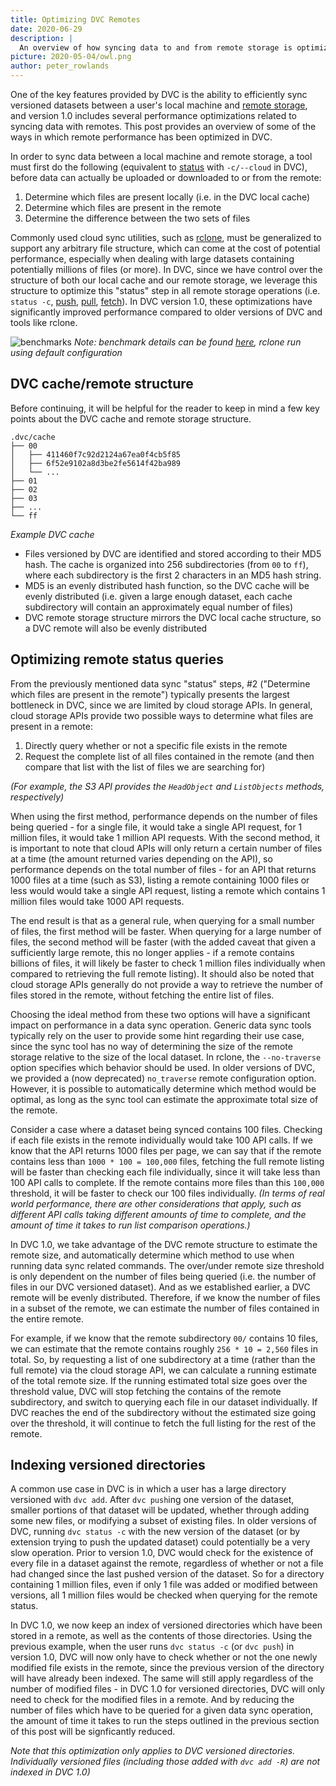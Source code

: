 ```yaml
---
title: Optimizing DVC Remotes
date: 2020-06-29
description: |
  An overview of how syncing data to and from remote storage is optimized in DVC.
picture: 2020-05-04/owl.png
author: peter_rowlands
---
```


One of the key features provided by DVC is the ability to efficiently sync
versioned datasets between a user's local machine and
[remote storage](https://dvc.org/doc/command-reference/remote), and version 1.0
includes several performance optimizations related to syncing data with remotes.
This post provides an overview of some of the ways in which remote performance
has been optimized in DVC.

In order to sync data between a local machine and remote storage, a tool must
first do the following (equivalent to
[status](https://dvc.org/doc/command-reference/status) with `-c/--cloud` in
DVC), before data can actually be uploaded or downloaded to or from the remote:

1. Determine which files are present locally (i.e. in the DVC local cache)
2. Determine which files are present in the remote
3. Determine the difference between the two sets of files

Commonly used cloud sync utilities, such as [rclone](https://rclone.org/), must
be generalized to support any arbitrary file structure, which can come at the
cost of potential performance, especially when dealing with large datasets
containing potentially millions of files (or more). In DVC, since we have
control over the structure of both our local cache and our remote storage, we
leverage this structure to optimize this "status" step in all remote storage
operations (i.e. `status -c`,
[push](https://dvc.org/doc/command-reference/push),
[pull](https://dvc.org/doc/command-reference/pull),
[fetch](https://dvc.org/doc/command-reference/fetch)). In DVC version 1.0, these
optimizations have significantly improved performance compared to older versions
of DVC and tools like rclone.

![benchmarks](https://raw.githubusercontent.com/gist/pmrowla/338d9645bd05df966f8aba8366cab308/raw/37f64e28e8c2e963aff0d320f6e0cea0724342a5/remote-benchmarks.svg)
_Note: benchmark details can be found
[here](https://gist.github.com/pmrowla/338d9645bd05df966f8aba8366cab308#benchmarks),
rclone run using default configuration_

## DVC cache/remote structure

Before continuing, it will be helpful for the reader to keep in mind a few key
points about the DVC cache and remote storage structure.

```
.dvc/cache
├── 00
│   ├── 411460f7c92d2124a67ea0f4cb5f85
│   ├── 6f52e9102a8d3be2fe5614f42ba989
│   └── ...
├── 01
├── 02
├── 03
├── ...
└── ff
```

_Example DVC cache_

- Files versioned by DVC are identified and stored according to their MD5 hash.
  The cache is organized into 256 subdirectories (from `00` to `ff`), where each
  subdirectory is the first 2 characters in an MD5 hash string.
- MD5 is an evenly distributed hash function, so the DVC cache will be evenly
  distributed (i.e. given a large enough dataset, each cache subdirectory will
  contain an approximately equal number of files)
- DVC remote storage structure mirrors the DVC local cache structure, so a DVC
  remote will also be evenly distributed

## Optimizing remote status queries

From the previously mentioned data sync "status" steps, #2 ("Determine which
files are present in the remote") typically presents the largest bottleneck in
DVC, since we are limited by cloud storage APIs. In general, cloud storage APIs
provide two possible ways to determine what files are present in a remote:

1. Directly query whether or not a specific file exists in the remote
2. Request the complete list of all files contained in the remote (and then
   compare that list with the list of files we are searching for)

_(For example, the S3 API provides the `HeadObject` and `ListObjects` methods,
respectively)_

When using the first method, performance depends on the number of files being
queried - for a single file, it would take a single API request, for 1 million
files, it would take 1 million API requests. With the second method, it is
important to note that cloud APIs will only return a certain number of files at
a time (the amount returned varies depending on the API), so performance depends
on the total number of files - for an API that returns 1000 files at a time
(such as S3), listing a remote containing 1000 files or less would would take a
single API request, listing a remote which contains 1 million files would take
1000 API requests.

The end result is that as a general rule, when querying for a small number of
files, the first method will be faster. When querying for a large number of
files, the second method will be faster (with the added caveat that given a
sufficiently large remote, this no longer applies - if a remote contains
billions of files, it will likely be faster to check 1 million files
individually when compared to retrieving the full remote listing). It should
also be noted that cloud storage APIs generally do not provide a way to retrieve
the number of files stored in the remote, without fetching the entire list of
files.

Choosing the ideal method from these two options will have a significant impact
on performance in a data sync operation. Generic data sync tools typically rely
on the user to provide some hint regarding their use case, since the sync tool
has no way of determining the size of the remote storage relative to the size of
the local dataset. In rclone, the `--no-traverse` option specifies which
behavior should be used. In older versions of DVC, we provided a (now
deprecated) `no_traverse` remote configuration option. However, it is possible
to automatically determine which method would be optimal, as long as the sync
tool can estimate the approximate total size of the remote.

Consider a case where a dataset being synced contains 100 files. Checking if
each file exists in the remote individually would take 100 API calls. If we know
that the API returns 1000 files per page, we can say that if the remote contains
less than `1000 * 100 = 100,000` files, fetching the full remote listing will be
faster than checking each file individually, since it will take less than 100
API calls to complete. If the remote contains more files than this `100,000`
threshold, it will be faster to check our 100 files individually. _(In terms of
real world performance, there are other considerations that apply, such as
different API calls taking different amounts of time to complete, and the amount
of time it takes to run list comparison operations.)_

In DVC 1.0, we take advantage of the DVC remote structure to estimate the remote
size, and automatically determine which method to use when running data sync
related commands. The over/under remote size threshold is only dependent on the
number of files being queried (i.e. the number of files in our DVC versioned
dataset). And as we established earlier, a DVC remote will be evenly
distributed. Therefore, if we know the number of files in a subset of the
remote, we can estimate the number of files contained in the entire remote.

For example, if we know that the remote subdirectory `00/` contains 10 files, we
can estimate that the remote contains roughly `256 * 10 = 2,560` files in total.
So, by requesting a list of one subdirectory at a time (rather than the full
remote) via the cloud storage API, we can calculate a running estimate of the
total remote size. If the running estimated total size goes over the threshold
value, DVC will stop fetching the contains of the remote subdirectory, and
switch to querying each file in our dataset individually. If DVC reaches the end
of the subdirectory without the estimated size going over the threshold, it will
continue to fetch the full listing for the rest of the remote.

## Indexing versioned directories

A common use case in DVC is in which a user has a large directory versioned with
`dvc add`. After `dvc push`ing one version of the dataset, smaller portions of
that dataset will be updated, whether through adding some new files, or
modifying a subset of existing files. In older versions of DVC, running
`dvc status -c` with the new version of the dataset (or by extension trying to
push the updated dataset) could potentially be a very slow operation. Prior to
version 1.0, DVC would check for the existence of every file in a dataset
against the remote, regardless of whether or not a file had changed since the
last pushed version of the dataset. So for a directory containing 1 million
files, even if only 1 file was added or modified between versions, all 1 million
files would be checked when querying for the remote status.

In DVC 1.0, we now keep an index of versioned directories which have been stored
in a remote, as well as the contents of those directories. Using the previous
example, when the user runs `dvc status -c` (or `dvc push`) in version 1.0, DVC
will now only have to check whether or not the one newly modified file exists in
the remote, since the previous version of the directory will have already been
indexed. The same will still apply regardless of the number of modified files -
in DVC 1.0 for versioned directories, DVC will only need to check for the
modified files in a remote. And by reducing the number of files which have to be
queried for a given data sync operation, the amount of time it takes to run the
steps outlined in the previous section of this post will be signficantly
reduced.

_Note that this optimization only applies to DVC versioned directories.
Individually versioned files (including those added with `dvc add -R`) are not
indexed in DVC 1.0)_
